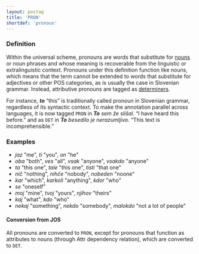```yaml
---
layout: postag
title: 'PRON'
shortdef: 'pronoun'
---
```


### Definition

Within the universal scheme, pronouns are words that substitute for [nouns](NOUN) or noun phrases and whose meaning is recoverable from the linguistic or extralinguistic context. Pronouns under this definition function like nouns, which means that the term cannot be extended to words that substitute for adjectives or other POS categories, as is usually the case in Slovenian grammar. Instead, attributive pronouns are tagged as [determiners](DET). 

For instance, _<b>to</b>_ “this” is traditionally called pronoun in Slovenian grammar, regardless of its syntactic context. To make the annotation parallel across languages, it is now tagged `PRON` in _<b>To</b> sem že slišal._ “I have heard this before.” and as `DET` in _<b>To</b> besedilo je nerazumljivo._ “This text is incomprehensible.”

### Examples

* _jaz_ "me", _ti_ "you", _on_ "he"
* _oba_ "both", _ves_ "all", _vsak_ "anyone", _vsakdo_ "anyone"
* _ta_ "this one", _tale_ "this one", _tisti_ "that one"
* _nič_ "nothing", _nihče_ "nobody", _nobeden_ "noone"
* _kar_ "which", _karkoli_ "anything", _kdor_ "who"
* _se_ "oneself"
* _moj_ "mine", _tvoj_ "yours", _njihov_ "theirs"
* _kaj_ "what", _kdo_ "who"
* _nekaj_ "something", _nekdo_ "somebody", _malokdo_ "not a lot of people"

#### Conversion from JOS

All pronouns are converted to `PRON`, except for pronouns that function as attributes to nouns (through Attr dependency relation), which are converted to `DET`.
